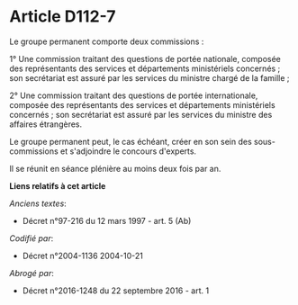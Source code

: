 # Article D112-7

Le groupe permanent comporte deux commissions :

1° Une commission traitant des questions de portée nationale, composée des représentants des services et départements
ministériels concernés ; son secrétariat est assuré par les services du ministre chargé de la famille ;

2° Une commission traitant des questions de portée internationale, composée des représentants des services et départements
ministériels concernés ; son secrétariat est assuré par les services du ministre des affaires étrangères.

Le groupe permanent peut, le cas échéant, créer en son sein des sous-commissions et s'adjoindre le concours d'experts.

Il se réunit en séance plénière au moins deux fois par an.

**Liens relatifs à cet article**

_Anciens textes_:

  - Décret n°97-216 du 12 mars 1997 - art. 5 (Ab)

_Codifié par_:

  - Décret n°2004-1136 2004-10-21

_Abrogé par_:

  - Décret n°2016-1248 du 22 septembre 2016 - art. 1
